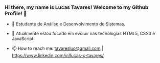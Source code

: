 ### Hi there, my name is Lucas Tavares! Welcome to my Github Profile! 👋

- 💬 Estudante de Análise e Desenvolvimento de Sistemas.

- 🌱 Atualmente estou focado em evoluir nas tecnologias HTML5, CSS3 e JavaScript.

- 📫 How to reach me: tavaresluc@gmail.com | https://www.linkedin.com/in/lucas-o-tavares/ 
